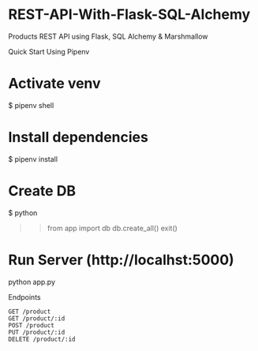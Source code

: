 # REST-API-With-Flask-SQL-Alchemy
Products REST API using Flask, SQL Alchemy &amp; Marshmallow 

Quick Start Using Pipenv

# Activate venv
$ pipenv shell

# Install dependencies
$ pipenv install

# Create DB
$ python
>> from app import db
>> db.create_all()
>> exit()

# Run Server (http://localhst:5000)
python app.py

Endpoints

    GET /product
    GET /product/:id
    POST /product
    PUT /product/:id
    DELETE /product/:id

